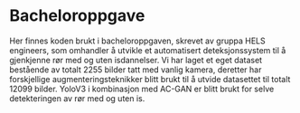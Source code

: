 # Bacheloroppgave
Her finnes koden brukt i bacheloroppgaven, skrevet av gruppa HELS engineers, som omhandler å utvikle et 
automatisert deteksjonssystem til å gjenkjenne rør med og uten isdannelser. Vi har laget et eget dataset bestående
av totalt 2255 bilder tatt med vanlig kamera, deretter har forskjellige augmenteringsteknikker blitt brukt til å 
utvide datasettet til totalt 12099 bilder. YoloV3 i kombinasjon med AC-GAN er blitt brukt for selve detekteringen av
rør med og uten is. 
